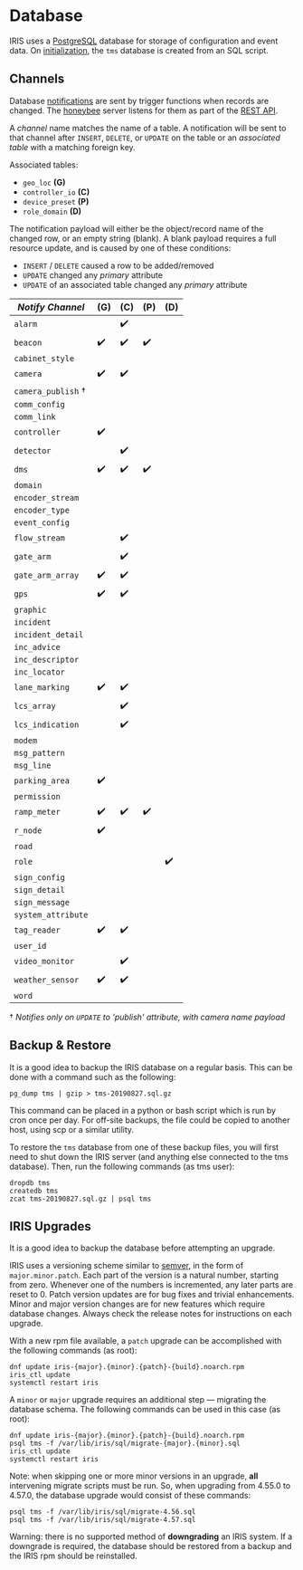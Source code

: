 # Database

IRIS uses a [PostgreSQL] database for storage of configuration and event data.
On [initialization], the `tms` database is created from an SQL script.

## Channels

Database [notifications] are sent by trigger functions when records are
changed.  The [honeybee] server listens for them as part of the [REST API].

A *channel* name matches the name of a table.  A notification will be sent to
that channel after `INSERT`, `DELETE`, or `UPDATE` on the table or an
*associated table* with a matching foreign key.

Associated tables:

- `geo_loc` __(G)__
- `controller_io` __(C)__
- `device_preset` __(P)__
- `role_domain` __(D)__

The notification payload will either be the object/record name of the changed
row, or an empty string (blank).  A blank payload requires a full resource
update, and is caused by one of these conditions:

- `INSERT` / `DELETE` caused a row to be added/removed
- `UPDATE` changed any *primary* attribute
- `UPDATE` of an associated table changed any *primary* attribute

*Notify Channel*   | (G) | (C) | (P) | (D)
-------------------|-----|-----|-----|-----
`alarm`            |     | ✔️   |     |
`beacon`           | ✔️   | ✔️   | ✔️   |
`cabinet_style`    |     |     |     |
`camera`           | ✔️   | ✔️   |     |
`camera_publish` † |     |     |     |
`comm_config`      |     |     |     |
`comm_link`        |     |     |     |
`controller`       | ✔️   |     |     |
`detector`         |     | ✔️   |     |
`dms`              | ✔️   | ✔️   | ✔️   |
`domain`           |     |     |     |
`encoder_stream`   |     |     |     |
`encoder_type`     |     |     |     |
`event_config`     |     |     |     |
`flow_stream`      |     | ✔️   |     |
`gate_arm`         |     | ✔️   |     |
`gate_arm_array`   | ✔️   | ✔️   |     |
`gps`              | ✔️   | ✔️   |     |
`graphic`          |     |     |     |
`incident`         |     |     |     |
`incident_detail`  |     |     |     |
`inc_advice`       |     |     |     |
`inc_descriptor`   |     |     |     |
`inc_locator`      |     |     |     |
`lane_marking`     | ✔️   | ✔️   |     |
`lcs_array`        |     | ✔️   |     |
`lcs_indication`   |     | ✔️   |     |
`modem`            |     |     |     |
`msg_pattern`      |     |     |     |
`msg_line`         |     |     |     |
`parking_area`     | ✔️   |     |     |
`permission`       |     |     |     |
`ramp_meter`       | ✔️   | ✔️   | ✔️   |
`r_node`           | ✔️   |     |     |
`road`             |     |     |     |
`role`             |     |     |     | ✔️ 
`sign_config`      |     |     |     |
`sign_detail`      |     |     |     |
`sign_message`     |     |     |     |
`system_attribute` |     |     |     |
`tag_reader`       | ✔️   | ✔️   |     |
`user_id`          |     |     |     |
`video_monitor`    |     | ✔️   |     |
`weather_sensor`   | ✔️   | ✔️   |     |
`word`             |     |     |     |

† _Notifies only on `UPDATE` to 'publish' attribute, with camera name payload_

## Backup & Restore

It is a good idea to backup the IRIS database on a regular basis.  This can be
done with a command such as the following:
```
pg_dump tms | gzip > tms-20190827.sql.gz
```

This command can be placed in a python or bash script which is run by cron once
per day.  For off-site backups, the file could be copied to another host, using
scp or a similar utility.

To restore the `tms` database from one of these backup files, you will first
need to shut down the IRIS server (and anything else connected to the tms
database).  Then, run the following commands (as tms user):
```
dropdb tms
createdb tms
zcat tms-20190827.sql.gz | psql tms
```

## IRIS Upgrades

It is a good idea to backup the database before attempting an upgrade.

IRIS uses a versioning scheme similar to [semver], in the form of
`major.minor.patch`.  Each part of the version is a natural number, starting
from zero.  Whenever one of the numbers is incremented, any later parts are
reset to 0.  Patch version updates are for bug fixes and trivial enhancements.
Minor and major version changes are for new features which require database
changes.  Always check the release notes for instructions on each upgrade.

With a new rpm file available, a `patch` upgrade can be accomplished with the
following commands (as root):
```
dnf update iris-{major}.{minor}.{patch}-{build}.noarch.rpm
iris_ctl update
systemctl restart iris
```

A `minor` or `major` upgrade requires an additional step — migrating the
database schema.  The following commands can be used in this case (as root):
```
dnf update iris-{major}.{minor}.{patch}-{build}.noarch.rpm
psql tms -f /var/lib/iris/sql/migrate-{major}.{minor}.sql
iris_ctl update
systemctl restart iris
```

Note: when skipping one or more minor versions in an upgrade, **all**
intervening migrate scripts must be run.  So, when upgrading from 4.55.0 to
4.57.0, the database upgrade would consist of these commands:
```
psql tms -f /var/lib/iris/sql/migrate-4.56.sql
psql tms -f /var/lib/iris/sql/migrate-4.57.sql
```

Warning: there is no supported method of **downgrading** an IRIS system.  If a
downgrade is required, the database should be restored from a backup and the
IRIS rpm should be reinstalled.


[honeybee]: https://github.com/mnit-rtmc/iris/tree/master/honeybee
[initialization]: installation.html#initialization
[notifications]: https://www.postgresql.org/docs/current/sql-notify.html
[PostgreSQL]: http://www.postgresql.org
[REST API]: rest_api.html
[semver]: https://semver.org
